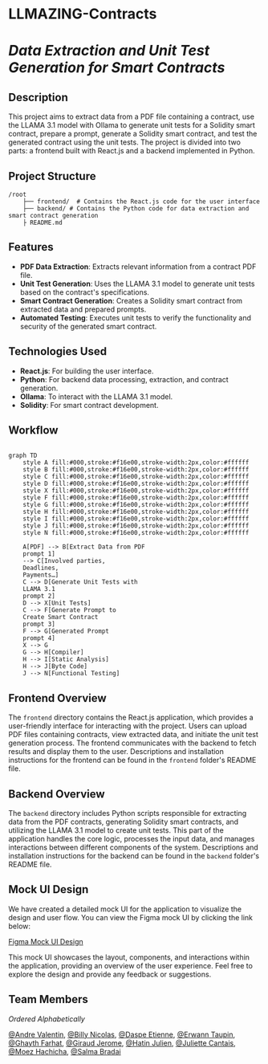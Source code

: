 # LLMAZING-Contracts

# *Data Extraction and Unit Test Generation for Smart Contracts*

## Description

This project aims to extract data from a PDF file containing a contract, use the LLAMA 3.1 model with Ollama to generate unit tests for a Solidity smart contract, prepare a prompt, generate a Solidity smart contract, and test the generated contract using the unit tests. The project is divided into two parts: a frontend built with React.js and a backend implemented in Python.

## Project Structure
```
/root
    ├── frontend/  # Contains the React.js code for the user interface
    ├── backend/ # Contains the Python code for data extraction and smart contract generation
    ├ README.md 
```

## Features

- **PDF Data Extraction**: Extracts relevant information from a contract PDF file.
- **Unit Test Generation**: Uses the LLAMA 3.1 model to generate unit tests based on the contract's specifications.
- **Smart Contract Generation**: Creates a Solidity smart contract from extracted data and prepared prompts.
- **Automated Testing**: Executes unit tests to verify the functionality and security of the generated smart contract.

## Technologies Used

- **React.js**: For building the user interface.
- **Python**: For backend data processing, extraction, and contract generation.
- **Ollama**: To interact with the LLAMA 3.1 model.
- **Solidity**: For smart contract development.


## Workflow
```mermaid

graph TD
    style A fill:#000,stroke:#f16e00,stroke-width:2px,color:#ffffff
    style B fill:#000,stroke:#f16e00,stroke-width:2px,color:#ffffff
    style C fill:#000,stroke:#f16e00,stroke-width:2px,color:#ffffff
    style D fill:#000,stroke:#f16e00,stroke-width:2px,color:#ffffff
    style X fill:#000,stroke:#f16e00,stroke-width:2px,color:#ffffff
    style F fill:#000,stroke:#f16e00,stroke-width:2px,color:#ffffff
    style G fill:#000,stroke:#f16e00,stroke-width:2px,color:#ffffff
    style H fill:#000,stroke:#f16e00,stroke-width:2px,color:#ffffff
    style I fill:#000,stroke:#f16e00,stroke-width:2px,color:#ffffff
    style J fill:#000,stroke:#f16e00,stroke-width:2px,color:#ffffff
    style N fill:#000,stroke:#f16e00,stroke-width:2px,color:#ffffff
    
    A[PDF] --> B[Extract Data from PDF 
    prompt 1] 
    --> C[Involved parties​,
    Deadlines​,
    Payments​…] 
    C --> D[Generate Unit Tests with 
    LLAMA 3.1
    prompt 2] 
    D --> X[Unit Tests]
    C --> F[Generate Prompt to
    Create Smart Contract
    prompt 3]
    F --> G[Generated Prompt
    prompt 4]
    X --> G
    G --> H[Compiler]
    H --> I[Static Analysis]
    H --> J[Byte Code] 
    J --> N[Functional Testing]
```
## Frontend Overview

The `frontend` directory contains the React.js application, which provides a user-friendly interface for interacting with the project. Users can upload PDF files containing contracts, view extracted data, and initiate the unit test generation process. The frontend communicates with the backend to fetch results and display them to the user. Descriptions and installation instructions for the frontend can be found in the `frontend` folder's README file.

## Backend Overview

The `backend` directory includes Python scripts responsible for extracting data from the PDF contracts, generating Solidity smart contracts, and utilizing the LLAMA 3.1 model to create unit tests. This part of the application handles the core logic, processes the input data, and manages interactions between different components of the system. Descriptions and installation instructions for the backend can be found in the `backend` folder's README file.



## Mock UI Design

We have created a detailed mock UI for the application to visualize the design and user flow. You can view the Figma mock UI by clicking the link below:

[Figma Mock UI Design](https://www.figma.com/design/X49XkPGx7W36ockNxNleHI/Untitled?node-id=0-1&node-type=canvas&t=avNTpbl3MDMu6jox-0)

This mock UI showcases the layout, components, and interactions within the application, providing an overview of the user experience. Feel free to explore the design and provide any feedback or suggestions.

## Team Members 
*Ordered Alphabetically*

[@Andre Valentin](https://gitlab.tech.orange/valentin.andre), [@Billy Nicolas](https://gitlab.tech.orange/nicolas.billy), [@Daspe Etienne](https://gitlab.tech.orange/etienne.daspe), [@Erwann Taupin](https://gitlab.tech.orange/erwann.taupin), [@Ghayth Farhat](https://gitlab.tech.orange/ghayth.farhat), [@Giraud Jerome](https://gitlab.tech.orange/jerome.giraud), [@Hatin Julien](https://gitlab.tech.orange/julien.hatin), [@Juliette Cantais](https://gitlab.tech.orange/juliette.cantais), [@Moez Hachicha](https://gitlab.tech.orange/moez.hachicha), [@Salma Bradai](https://gitlab.tech.orange/salma.bradai)